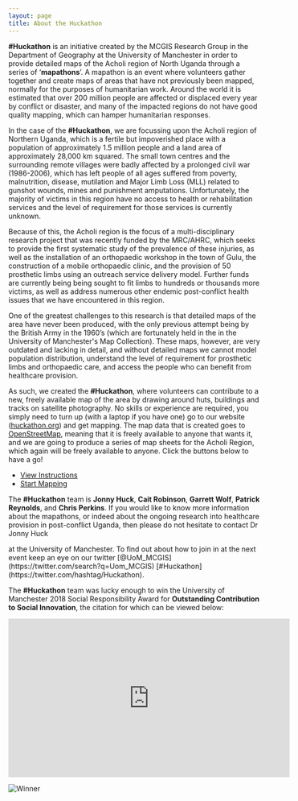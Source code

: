 ```yaml
---
layout: page
title: About the Huckathon
---
```


**\#Huckathon** is an initiative created by the MCGIS Research Group in the Department of Geography at the University of Manchester in order to provide detailed maps of the Acholi region of North Uganda through a series of ‘**mapathons**’. A mapathon is an event where volunteers gather together and create maps of areas that have not previously been mapped, normally for the purposes of humanitarian work. Around the world it is estimated that over 200 million people are affected or displaced every year by conflict or disaster, and many of the impacted regions do not have good quality mapping, which can hamper humanitarian responses.

In the case of the **\#Huckathon**, we are focussing upon the Acholi region of Northern Uganda, which is a fertile but impoverished place with a population of approximately 1.5 million people and a land area of approximately 28,000 km squared. The small town centres and the surrounding remote villages were badly affected by a prolonged civil war (1986-2006), which has left people of all ages suffered from poverty, malnutrition, disease, mutilation and Major Limb Loss (MLL) related to gunshot wounds, mines and punishment amputations. Unfortunately, the majority of victims in this region have no access to health or rehabilitation services and the level of requirement for those services is currently unknown.

Because of this, the Acholi region is the focus of a multi-disciplinary research project that was recently funded by the MRC/AHRC, which seeks to provide the first systematic study of the prevalence of these injuries, as well as the installation of an orthopaedic workshop in the town of Gulu, the construction of a mobile orthopaedic clinic, and the provision of 50 prosthetic limbs using an outreach service delivery model. Further funds are currently being being sought to fit limbs to hundreds or thousands more victims, as well as address numerous other endemic post-conflict health issues that we have encountered in this region. 

One of the greatest challenges to this research is that detailed maps of the area have never been produced, with the only previous attempt being by the British Army in the 1960’s (which are fortunately held in the in the University of Manchester's Map Collection). These maps, however, are very outdated and lacking in detail, and without detailed maps we cannot model population distribution, understand the level of requirement for prosthetic limbs and orthopaedic care, and access the people who can benefit from healthcare provision. 

As such, we created the **\#Huckathon**, where volunteers can contribute to a new, freely available map of the area by drawing around huts, buildings and tracks on satellite photography. No skills or experience are required, you simply need to turn up (with a laptop if you have one) go to our website ([huckathon.org](http://huckathon.org)) and get mapping. The map data that is created goes to [OpenStreetMap](https://openstreetmap.org), meaning that it is freely available to anyone that wants it, and we are going to produce a series of map sheets for the Acholi Region, which again will be freely available to anyone. Click the buttons below to have a go!

<ul class="actions">
	<li><a href='#info' class='button special'>View Instructions</a></li>
	<li><a href='./map.php' class='button special'>Start Mapping</a></li>
</ul>

The **\#Huckathon** team is **Jonny Huck**, **Cait Robinson**, **Garrett Wolf**, **Patrick Reynolds**, and **Chris Perkins**. If you would like to know more information about the mapathons, or indeed about the ongoing research into healthcare provision in post-conflict Uganda, then please do not hesitate to contact Dr Jonny Huck 
<script type="text/javascript" language="javascript">
<!--
		// Email obfuscator script 2.1 by Tim Williams, University of Arizona
		// Random encryption key feature by Andrew Moulden, Site Engineering Ltd
		// This code is freeware provided these four comment lines remain intact
		// A wizard to generate this code is at http://www.jottings.com/obfuscator/
		{ 
		  coded = "79mTO0Tm.0aNo@vTmN0ihOi5.TN.ao"
		  key = "bav3nolPyFxjrgZ4C2AiKdt0zsLSJqcT6um9VkWDp75HUXQwMEGeOB1hfRY8NI"
		  shift = coded.length
		  link = ""
		  for (i=0; i<coded.length; i++) {
			if (key.indexOf(coded.charAt(i))==-1) {
			  ltr = coded.charAt(i)
			  link += (ltr)
			}
			else {     
			  ltr = (key.indexOf(coded.charAt(i))-shift+key.length) % key.length
			  link += (key.charAt(ltr))
			}
		  }
		  document.write("(<a href='mailto:"+link+"'>" + link +"</a>) ")
		}
		//-->
	</script>at the University of Manchester. To find out about how to join in at the next event keep an eye on our twitter [@UoM_MCGIS](https://twitter.com/search?q=Uom_MCGIS) [#Huckathon](https://twitter.com/hashtag/Huckathon).
	
The **\#Huckathon** team was lucky enough to win the University of Manchester 2018 Social Responsibility Award for **Outstanding Contribution to Social Innovation**, the citation for which can be viewed below:


<iframe width="560" height="315" src="https://www.youtube.com/embed/8PlV6k3iG3A?rel=0&amp;showinfo=0" frameborder="0" allow="autoplay; encrypted-media" allowfullscreen></iframe>

![Winner](../images/winner.png)